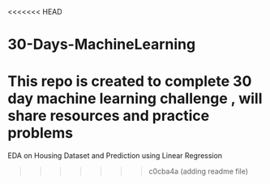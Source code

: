 <<<<<<< HEAD
# 30-Days-MachineLearning
This repo is created to complete 30 day machine learning challenge , will share resources and practice problems 
=======
EDA on Housing Dataset and Prediction using Linear Regression
>>>>>>> c0cba4a (adding readme file)
